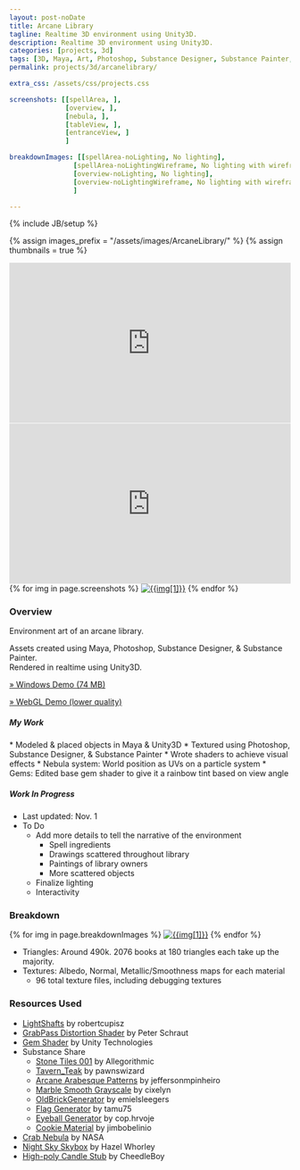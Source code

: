 ```yaml
---
layout: post-noDate
title: Arcane Library
tagline: Realtime 3D environment using Unity3D.
description: Realtime 3D environment using Unity3D.
categories: [projects, 3d]
tags: [3D, Maya, Art, Photoshop, Substance Designer, Substance Painter, Unity3D]
permalink: projects/3d/arcanelibrary/

extra_css: /assets/css/projects.css

screenshots: [[spellArea, ],
			  [overview, ],
              [nebula, ],
              [tableView, ],
              [entranceView, ]
              ]

breakdownImages: [[spellArea-noLighting, No lighting],
                [spellArea-noLightingWireframe, No lighting with wireframe],
                [overview-noLighting, No lighting],
                [overview-noLightingWireframe, No lighting with wireframe]
                ]

---
```

{% include JB/setup %}

{% assign images_prefix = "/assets/images/ArcaneLibrary/" %}
{% assign thumbnails = true %}

<div style='position:relative;padding-bottom:57%'><iframe src='https://gfycat.com/ifr/PertinentDeficientBellsnake' frameborder='0' scrolling='no' width='100%' height='100%' style='position:absolute;top:0;left:0;' allowfullscreen></iframe></div>

<div style='position:relative;padding-bottom:57%'><iframe src='https://gfycat.com/ifr/DizzyCavernousBeardeddragon' frameborder='0' scrolling='no' width='100%' height='100%' style='position:absolute;top:0;left:0;' allowfullscreen></iframe></div>

<div class="project-images" id="slideshow">
{% for img in page.screenshots %}
    <a href="{{images_prefix}}{{img[0]}}.png"><img src= "{{images_prefix}}{{img[0]}}{% if thumbnails %}-tn{% endif %}.png" alt="{{img[1]}}" class="img-responsive"></a>
{% endfor %}
</div>

<script>
    $('#slideshow').photobox('a', {history:false, time:0, counter:false});
</script>

<h3>Overview</h3>

Environment art of an arcane library.

Assets created using Maya, Photoshop, Substance Designer, & Substance Painter.
<br>Rendered in realtime using Unity3D.

[» Windows Demo (74 MB)](/assets/ArcaneLibrary/ArcaneLibrary.zip)

[» WebGL Demo (lower quality)](/projects/3d/arcanelibraryWebGL/)

<h5>My Work</h5>
* Modeled & placed objects in Maya & Unity3D
* Textured using Photoshop, Substance Designer, & Substance Painter
* Wrote shaders to achieve visual effects
    * Nebula system: World position as UVs on a particle system
    * Gems: Edited base gem shader to give it a rainbow tint based on view angle

<h5>Work In Progress</h5>

* Last updated: Nov. 1
* To Do
    * Add more details to tell the narrative of the environment
        * Spell ingredients
        * Drawings scattered throughout library
        * Paintings of library owners
        * More scattered objects
    * Finalize lighting
    * Interactivity

<h3>Breakdown</h3>

<div class="project-images" id="slideshow2">
{% for img in page.breakdownImages %}
    <a href="{{images_prefix}}{{img[0]}}.png"><img src= "{{images_prefix}}{{img[0]}}{% if thumbnails %}-tn{% endif %}.png" alt="{{img[1]}}" class="img-responsive"></a>
{% endfor %}
</div>

<script>
    $('#slideshow2').photobox('a', {history:false, time:0, counter:false});
</script>

* Triangles: Around 490k. 2076 books at 180 triangles each take up the majority.
* Textures: Albedo, Normal, Metallic/Smoothness maps for each material
    * 96 total texture files, including debugging textures

<h3>Resources Used</h3>

* [LightShafts](https://github.com/robertcupisz/LightShafts) by robertcupisz
* [GrabPass Distortion Shader](http://console-dev.de/?p=714) by Peter Schraut
* [Gem Shader](https://www.assetstore.unity3d.com/en/#!/content/3) by Unity Technologies
* Substance Share
    * [Stone Tiles 001](https://share.allegorithmic.com/libraries/705) by Allegorithmic
    * [Tavern_Teak](https://share.allegorithmic.com/libraries/1164) by pawnswizard
    * [Arcane Arabesque Patterns](https://share.allegorithmic.com/libraries/977) by jeffersonmpinheiro
    * [Marble Smooth Grayscale](https://share.allegorithmic.com/libraries/1040) by cixelyn
    * [OldBrickGenerator](https://share.allegorithmic.com/libraries/817) by emielsleegers
    * [Flag Generator](https://share.allegorithmic.com/libraries/792) by tamu75
    * [Eyeball Generator](https://share.allegorithmic.com/libraries/881) by cop.hrvoje
    * [Cookie Material](https://share.allegorithmic.com/libraries/916) by jimbobelinio
* [Crab Nebula](http://www.nasa.gov/multimedia/imagegallery/image_feature_460.html) by NASA
* [Night Sky Skybox](http://www.hazelwhorley.com/skyboxtex3_bitmaps.html) by Hazel Whorley
* [High-poly Candle Stub](http://www.blendswap.com/blends/view/1701) by CheedleBoy

&nbsp;
